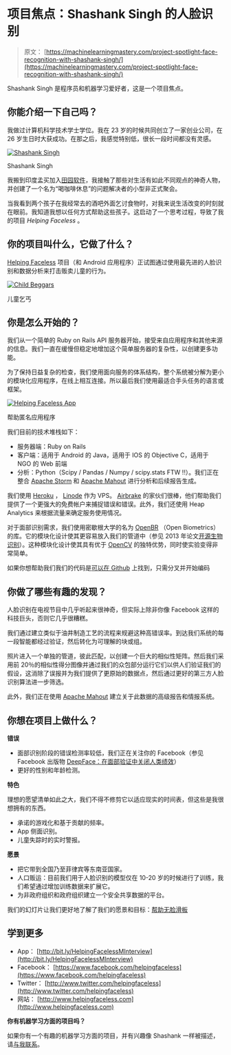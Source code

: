 # 项目焦点：Shashank Singh 的人脸识别

> 原文： [https://machinelearningmastery.com/project-spotlight-face-recognition-with-shashank-singh/](https://machinelearningmastery.com/project-spotlight-face-recognition-with-shashank-singh/)

Shashank Singh 是程序员和机器学习爱好者，这是一个项目焦点。

## 你能介绍一下自己吗？

我做过计算机科学技术学士学位。我在 23 岁的时候共同创立了一家创业公司，在 26 岁生日时大获成功。在那之后，我感觉特别低，很长一段时间都没有灵感。

[![Shashank Singh](img/5c3a9a14d80e94f1a0d9a8425aedf533.jpg)](https://3qeqpr26caki16dnhd19sv6by6v-wpengine.netdna-ssl.com/wp-content/uploads/2014/04/Shashank-Singh.jpg)

Shashank Singh

我搬到印度孟买加入[田园软件](http://www.idyllic-software.com/)，我接触了那些对生活有如此不同观点的神奇人物，并创建了一个名为“喝咖啡休息”的问题解决者的小型非正式聚会。

当我看到两个孩子在我经常去的酒吧外面乞讨食物时，对我来说生活改变的时刻就在眼前。我知道我想以任何方式帮助这些孩子。这启动了一个思考过程，导致了我的项目 _Helping Faceless_ 。

## 你的项目叫什么，它做了什么？

[Helping Faceless](http://www.helpingfaceless.com/) 项目（和 Android 应用程序）正试图通过使用最先进的人脸识别和数据分析来打击贩卖儿童的行为。

[![Child Beggars](img/aa27e439b1022c484c6a7b8fbdce34ea.jpg)](https://3qeqpr26caki16dnhd19sv6by6v-wpengine.netdna-ssl.com/wp-content/uploads/2014/04/child-beggers.jpg)

儿童乞丐

## 你是怎么开始的？

我们从一个简单的 Ruby on Rails API 服务器开始，接受来自应用程序和其他来源的信息。我们一直在缓慢但稳定地增加这个简单服务器的复杂性，以创建更多功能。

为了保持日益复杂的检查，我们使用面向服务的体系结构，整个系统被分解为更小的模块化应用程序，在线上相互连接。所以最后我们使用最适合手头任务的语言或框架。

[![Helping Faceless App](img/416db4700e98f262ccea58d47a8fd149.jpg)](https://3qeqpr26caki16dnhd19sv6by6v-wpengine.netdna-ssl.com/wp-content/uploads/2014/04/helping-faceless-app.jpg)

帮助匿名应用程序

我们目前的技术堆栈如下：

*   服务器端：Ruby on Rails
*   客户端：适用于 Android 的 Java，适用于 IOS 的 Objective C，适用于 NGO 的 Web 前端
*   分析：Python（Scipy / Pandas / Numpy / scipy.stats FTW !!）。我们正在整合 [Apache Storm](http://storm.incubator.apache.org/) 和 [Apache Mahout](https://mahout.apache.org/) 进行分析和后续报告生成。

我们使用 [Heroku](https://www.heroku.com/) ， [Linode](https://www.linode.com) 作为 VPS。 [Airbrake](https://airbrake.io/) 的家伙们很棒，他们帮助我们提供了一个更强大的免费帐户来捕捉错误和错误。此外，我们还使用 Heap Analytics 来根据流量来确定服务使用情况。

对于面部识别需求，我们使用密歇根大学的名为 [OpenBR](http://openbiometrics.org/) （Open Biometrics）的库。它的模块化设计使其更容易放入我们的管道中（参见 2013 年论文[开源生物识别](http://openbiometrics.org/publications/klontz2013open.pdf)）。这种模块化设计使其具有优于 [OpenCV](http://opencv.org/) 的独特优势，同时使实验变得非常简单。

如果你想帮助我们我们的代码是[可以在 Github](https://github.com/shashanksingh/face_rec_server) 上找到，只需分叉并开始编码

## 你做了哪些有趣的发现？

人脸识别在电视节目中几乎听起来很神奇，但实际上除非你像 Facebook 这样的科技巨头，否则它几乎很糟糕。

我们通过建立类似于油井制造工艺的流程来规避这种高错误率。到达我们系统的每一段智能都经过验证，然后转化为可理解的块或组。

照片进入一个单独的管道，彼此匹配，以创建一个巨大的相似性矩阵。然后我们采用前 20％的相似性得分图像并通过我们的众包部分运行它们以供人们验证我们的假设，这消除了误报并为我们提供了更原始的数据点，然后通过更好的第三方人脸识别算法进一步筛选。

此外，我们正在使用 [Apache Mahout](https://mahout.apache.org/) 建立关于此数据的高级报告和情报系统。

## 你想在项目上做什么？

**错误**

*   面部识别阶段的错误检测率较低，我们正在关注你的 Facebook（参见 Facebook 出版物 [DeepFace：在面部验证中关闭人类绩效](https://www.facebook.com/publications/546316888800776/)）[
    ](https://www.facebook.com/publications/546316888800776/)
*   更好的性别和年龄检测。

**特色**

理想的愿望清单如此之大，我们不得不修剪它以适应现实的时间表，但这些是我很想拥有的东西。

*   承诺的游戏化和基于贡献的频率。
*   App 侧面识别。
*   儿童失踪时的实时警报。

**愿景**

*   把它带到全国乃至菲律宾等东南亚国家。
*   人口贩运：目前我们用于人脸识别的模型仅在 10-20 岁的时候进行了训练，我们希望通过增加训练数据来扩展它。
*   为非政府组织和政府组织建立一个安全共享数据的平台。

我们的幻灯片让我们更好地了解了我们的愿景和目标：[帮助无脸滑板](http://www.haikudeck.com/helping-faceless-education-presentation-98L1RQtn2X)

## 学到更多

*   App： [http://bit.ly/HelpingFacelessMInterview](http://bit.ly/HelpingFacelessMInterview)
*   Facebook： [https://www.facebook.com/helpingfaceless](https://www.facebook.com/helpingfaceless)
*   Twitter： [http://www.twitter.com/helpingfaceless](http://www.twitter.com/helpingfaceless)
*   网站： [http://www.helpingfaceless.com](http://www.helpingfaceless.com)

**你有机器学习方面的项目吗？**

如果你有一个有趣的机器学习方面的项目，并有兴趣像 Shashank 一样被描述，请[与我联系](http://machinelearningmastery.com/contact/ "Contact")。